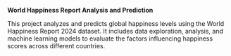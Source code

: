 **World Happiness Report Analysis and Prediction**

This project analyzes and predicts global happiness levels using the World Happiness Report 2024 dataset. 
It includes data exploration, analysis, and machine learning models to evaluate the factors influencing happiness scores across different countries.
